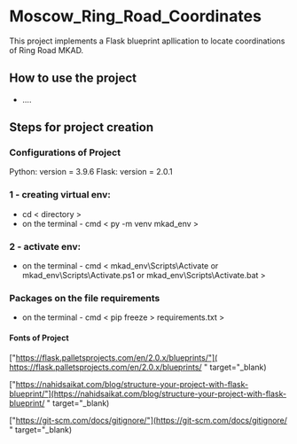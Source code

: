 # Moscow_Ring_Road_Coordinates
This project implements a Flask blueprint apllication to locate coordinations of Ring Road MKAD.

## How to use the project
* ....


## Steps for project creation

### Configurations of Project

Python: version = 3.9.6
Flask: version = 2.0.1

### 1 - creating virtual env: 

* cd < directory > 
* on the terminal - cmd < py -m venv mkad_env >

### 2 - activate env:

* on the terminal - cmd < mkad_env\Scripts\Activate or mkad_env\Scripts\Activate.ps1 or mkad_env\Scripts\Activate.bat >

### Packages on the file requirements
* on the terminal - cmd < pip freeze > requirements.txt >

#### Fonts of Project

["https://flask.palletsprojects.com/en/2.0.x/blueprints/"]( https://flask.palletsprojects.com/en/2.0.x/blueprints/ " target="_blank)

["https://nahidsaikat.com/blog/structure-your-project-with-flask-blueprint/"](https://nahidsaikat.com/blog/structure-your-project-with-flask-blueprint/ " target="_blank)

["https://git-scm.com/docs/gitignore/"](https://git-scm.com/docs/gitignore/ " target="_blank)